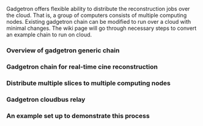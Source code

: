Gadgetron offers flexible ability to distribute the reconstruction jobs over the cloud. That is, a group of computers consists of multiple computing nodes. Existing gadgetron chain can be modified to run over a cloud with minimal changes. The wiki page will go through necessary steps to convert an example chain to run on cloud.

### Overview of gadgetron generic chain



### Gadgetron chain for real-time cine reconstruction

### Distribute multiple slices to multiple computing nodes

### Gadgetron cloudbus relay

### An example set up to demonstrate this process